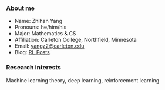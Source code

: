 ### About me

- Name: Zhihan Yang
- Pronouns: he/him/his
- Major: Mathematics & CS
- Affiliation: Carleton College, Northfield, Minnesota
- Email: yangz2@carleton.edu
- Blog: [RL Posts](https://zhihanyang2022.github.io/rl)

### Research interests

Machine learning theory, deep learning, reinforcement learning
